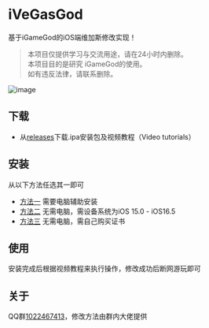 # iVeGasGod

基于iGameGod的iOS端维加斯修改实现！

> 本项目仅提供学习与交流用途，请在24小时内删除。   
> 本项目目的是研究 iGameGod的使用。  
> 如有违反法律，请联系删除。

![image](https://github.com/yhyzzm/iVegasGod/assets/139681923/2968fe12-d7bb-4529-9ecf-f52257941371)


## 下载

- 从[releases](https://github.com/yhyzzm/iVegasGod/releases)下载.ipa安装包及视频教程（Video tutorials）

## 安装

从以下方法任选其一即可

- [方法一](https://www.i4.cn/news_detail_38195.html) 需要电脑辅助安装
- [方法二](http://aiweb.aifengkeji.com/#/jiaocheng?cjID=223&kfz=Alfie) 无需电脑，需设备系统为iOS 15.0 - iOS16.5
- [方法三](https://udid.nuosike.cn/sign/) 无需电脑，需自己购买证书

## 使用

安装完成后根据视频教程来执行操作，修改成功后断网游玩即可

## 关于 

QQ群[1022467413](http://qm.qq.com/cgi-bin/qm/qr?_wv=1027&k=NSuHDflXS126F6iTZNDKj7jkX9Wo1QRR&authKey=1R%2BNoM0UeaOQJgffHNv1MD9T%2FxtKJ5QZCiQ9h%2BnWPWJyFqzMpybqy4L2c6GTP35%2B&noverify=0&group_code=1022467413)，修改方法由群内大佬提供
